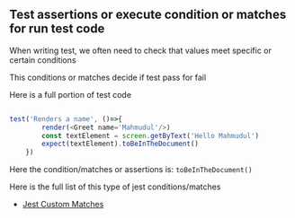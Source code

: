 ## Test assertions or execute condition or matches for run test code

When writing test, we often need to check that values meet specific or certain conditions

This conditions or matches decide if test pass for fail

Here is a full portion of test code 

```js

test('Renders a name', ()=>{
        render(<Greet name='Mahmudul'/>)
        const textElement = screen.getByText('Hello Mahmudul')
        expect(textElement).toBeInTheDocument()
    })

```

Here the condition/matches or assertions is: `toBeInTheDocument()`

Here is the full list of this type of jest conditions/matches

* [Jest Custom Matches](https://github.com/testing-library/jest-dom#custom-matchers)